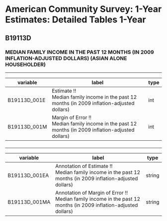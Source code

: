 # American Community Survey: 1-Year Estimates: Detailed Tables 1-Year

## B19113D

### MEDIAN FAMILY INCOME IN THE PAST 12 MONTHS (IN 2009 INFLATION-ADJUSTED DOLLARS) (ASIAN ALONE HOUSEHOLDER)

___

| variable | label | type |
| ----- | ----- | ----- |
| B19113D_001E | Estimate !!<br>Median family income in the past 12 months (in 2009 inflation-adjusted dollars) | int |
| B19113D_001M | Margin of Error !!<br>Median family income in the past 12 months (in 2009 inflation-adjusted dollars) | int |
### 

___

| variable | label | type |
| ----- | ----- | ----- |
| B19113D_001EA | Annotation of Estimate !!<br>Median family income in the past 12 months (in 2009 inflation-adjusted dollars) | string |
| B19113D_001MA | Annotation of Margin of Error !!<br>Median family income in the past 12 months (in 2009 inflation-adjusted dollars) | string |


